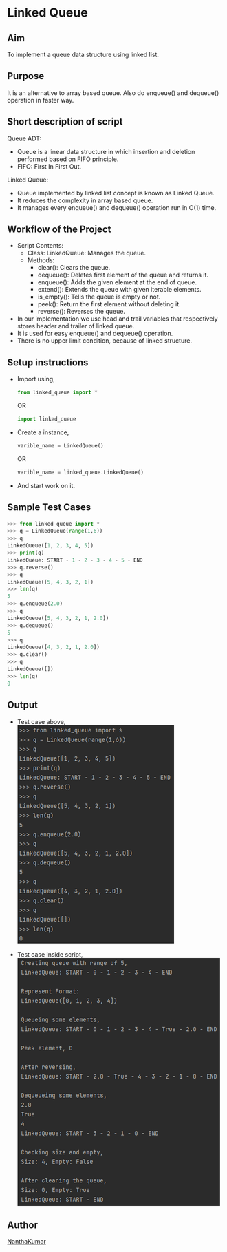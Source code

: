 # Linked Queue

## Aim

To implement a queue data structure using linked list.

## Purpose

It is an alternative to array based queue. Also do enqueue() and dequeue() operation in faster way.

## Short description of script

Queue ADT:
- Queue is a linear data structure in which insertion and deletion
performed based on FIFO principle.
- FIFO: First In First Out.

Linked Queue:
- Queue implemented by linked list concept is known as Linked Queue.
- It reduces the complexity in array based queue.
- It manages every enqueue() and dequeue() operation run in O(1) time.


## Workflow of the Project

- Script Contents:
    - Class: LinkedQueue: Manages the queue.
    - Methods:
        - clear(): Clears the queue.
        - dequeue(): Deletes first element of the queue and returns it. 
        - enqueue(): Adds the given element at the end of queue.
        - extend(): Extends the queue with given iterable elements.
        - is_empty(): Tells the queue is empty or not.
        - peek(): Return the first element without deleting it.
        - reverse(): Reverses the queue.
- In our implementation we use head and trail variables that respectively stores header and trailer of linked queue.
- It is used for easy enqueue() and dequeue() operation.
- There is no upper limit condition, because of linked structure.

## Setup instructions

- Import using,
    ```python
    from linked_queue import * 
    ```
    OR
    ```python
    import linked_queue
    ```
- Create a instance,
    ```python
    varible_name = LinkedQueue()
    ```
    OR
    ```python
    varible_name = linked_queue.LinkedQueue()
    ```
- And start work on it.

## Sample Test Cases

```python
>>> from linked_queue import *
>>> q = LinkedQueue(range(1,6))
>>> q
LinkedQueue([1, 2, 3, 4, 5])
>>> print(q)
LinkedQueue: START - 1 - 2 - 3 - 4 - 5 - END
>>> q.reverse()
>>> q
LinkedQueue([5, 4, 3, 2, 1])
>>> len(q)
5
>>> q.enqueue(2.0)
>>> q
LinkedQueue([5, 4, 3, 2, 1, 2.0])
>>> q.dequeue()
5
>>> q
LinkedQueue([4, 3, 2, 1, 2.0])
>>> q.clear()
>>> q
LinkedQueue([])
>>> len(q)
0
```

## Output

- Test case above,  
    ![Screenshot_1](Images/Screenshot_1.png)

- Test case inside script,  
    ![Screenshot_2](Images/Screenshot_2.png)


## Author

[NanthaKumar](https://github.com/nknantha)
